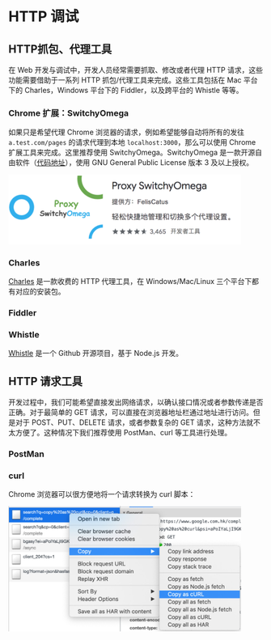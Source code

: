 # HTTP 调试
## HTTP抓包、代理工具

在 Web 开发与调试中，开发人员经常需要抓取、修改或者代理 HTTP 请求，这些功能需要借助于一系列 HTTP 抓包/代理工具来完成。这些工具包括在 Mac 平台下的 Charles，Windows 平台下的 Fiddler，以及跨平台的 Whistle 等等。

### Chrome 扩展：SwitchyOmega

如果只是希望代理 Chrome 浏览器的请求，例如希望能够自动将所有的发往 `a.test.com/pages` 的请求代理到本地 `localhost:3000`，那么可以使用 Chrome 扩展工具来完成。这里推荐使用 SwitchyOmega。SwitchyOmega 是一款开源自由软件（[代码地址](https://github.com/FelisCatus/SwitchyOmega)），使用 GNU General Public License 版本 3 及以上授权。

<img src="./images/switchy-omega-01.png" class="rounded" style="width: 460px;" />

### Charles

[Charles](https://www.charlesproxy.com/) 是一款收费的 HTTP 代理工具，在 Windows/Mac/Linux 三个平台下都有对应的安装包。

### Fiddler

### Whistle

[Whistle](https://github.com/avwo/whistle) 是一个 Github 开源项目，基于 Node.js 开发。

## HTTP 请求工具

开发过程中，我们可能希望直接发出网络请求，以确认接口情况或者参数传递是否正确。对于最简单的 GET 请求，可以直接在浏览器地址栏通过地址进行访问。但是对于 POST、PUT、DELETE 请求，或者参数复杂的 GET 请求，这种方法就不太方便了。这种情况下我们推荐使用 PostMan、curl 等工具进行处理。

### PostMan


### curl

Chrome 浏览器可以很方便地将一个请求转换为 curl 脚本：

<img src="./images/chrome-copy-as-curl.jpg" class="rounded" style="width: 460px;" />
